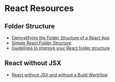 # React Resources

## Folder Structure
* [Demystifying the Folder Structure of a React App](https://medium.com/swlh/demystifying-the-folder-structure-of-a-react-app-c60b29d90836)
* [Simple React Folder Structure](https://dev.to/pcofilada/simple-react-folder-structure-31lj)
* [Guidelines to improve your React folder structure](https://maxrozen.com/guidelines-improve-react-app-folder-structure)

## React without JSX
* [React without JSX and without a Build Workflow](https://www.youtube.com/watch?v=dUlz4tc9LSo&t=762s) 

